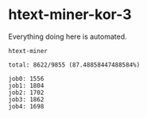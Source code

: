 # htext-miner-kor-3

Everything doing here is automated.

```
htext-miner

total: 8622/9855 (87.48858447488584%)

job0: 1556
job1: 1804
job2: 1702
job3: 1862
job4: 1698
```